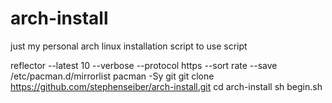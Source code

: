 # arch-install
just my personal arch linux installation script
to use script 

reflector --latest 10 --verbose --protocol https --sort rate --save /etc/pacman.d/mirrorlist
pacman -Sy git
git clone https://github.com/stephenseiber/arch-install.git
cd arch-install
sh begin.sh

